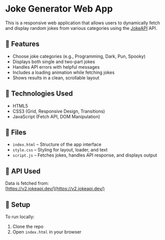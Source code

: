 # Joke Generator Web App

This is a responsive web application that allows users to dynamically fetch and display random jokes from various categories using the [JokeAPI](https://v2.jokeapi.dev/) API.

## 🚀 Features

- Choose joke categories (e.g., Programming, Dark, Pun, Spooky)
- Displays both single and two-part jokes
- Handles API errors with helpful messages
- Includes a loading animation while fetching jokes
- Shows results in a clean, scrollable layout

## 🧰 Technologies Used

- HTML5
- CSS3 (Grid, Responsive Design, Transitions)
- JavaScript (Fetch API, DOM Manipulation)

## 📂 Files

- `index.html` – Structure of the app interface
- `style.css` – Styling for layout, loader, and text
- `script.js` – Fetches jokes, handles API response, and displays output

## 📡 API Used

Data is fetched from:  
[https://v2.jokeapi.dev/](https://v2.jokeapi.dev/)

## 🔧 Setup

To run locally:
1. Clone the repo
2. Open `index.html` in your browser
